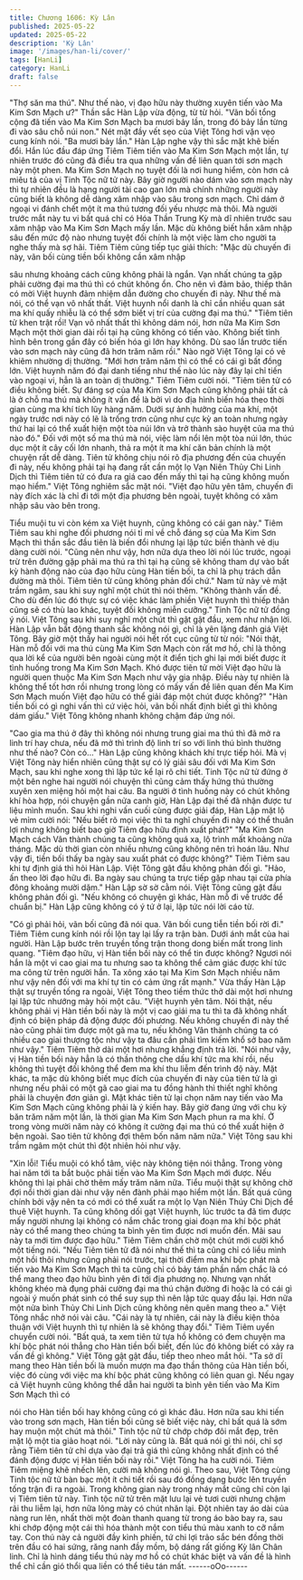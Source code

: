 ```yaml
---
title: Chương 1606: Kỳ Lân
published: 2025-05-22
updated: 2025-05-22
description: 'Kỳ Lân'
image: '/images/han-li/cover/'
tags: [HanLi]
category: HanLi
draft: false
---
```


"Thợ săn ma thú". Như thế nào, vị đạo hữu này thường xuyên tiến
vào Ma Kim Sơn Mạch ư?"
Thần sắc Hàn Lập vừa động, từ từ hỏi.
"Vãn bối tổng cộng đã tiến vào Ma Kim Sơn Mạch ba mươi bảy
lần, trong đó bảy lần từng đi vào sâu chỗ núi non."
Nét mặt đầy vết sẹo của Việt Tông hơi vặn vẹo cung kính nói.
"Ba mươi bảy lần."
Hàn Lập nghe vậy thì sắc mặt khẽ biến đổi.
Hắn lúc đầu đáp ứng Tiêm Tiêm tiến vào Ma Kim Sơn Mạch một
lần, tự nhiên trước đó cũng đã điều tra qua những vấn đề liên
quan tới sơn mạch này một phen.
Ma Kim Sơn Mạch nọ tuyệt đối là nơi hung hiểm, còn hơn cả miêu
tả của vị Tinh Tộc nữ tử này. Bây giờ người nào dám vào sơn
mạch này thì tự nhiên đều là hạng người tài cao gan lớn mà chính
những người này cũng biết là không dễ dàng xâm nhập vào sâu
trong sơn mạch. Chỉ dám ở ngoại vi đánh chết một ít ma thú
tương đối yếu nhược mà thôi.
Mà người trước mắt này tu vi bất quá chỉ có Hóa Thần Trung Kỳ
mà dĩ nhiên trước sau xâm nhập vào Ma Kim Sơn Mạch mấy lần.
Mặc dù không biết hắn xâm nhập sâu đến mức độ nào nhưng
tuyệt đối chính là một việc làm cho người ta nghe thấy mà sợ hãi.
Tiêm Tiêm cũng tiếp tục giải thích:
"Mặc dù chuyến đi này, vãn bối cùng tiền bối không cần xâm nhập

sâu nhưng khoảng cách cũng không phải là ngắn. Vạn nhất
chúng ta gặp phải cường đại ma thú thì có chút không ổn. Cho
nên vì đảm bảo, thiếp thân có mời Việt huynh đảm nhiệm dẫn
đường cho chuyến đi này. Như thế mà nói, có thể vạn vô nhất
thất. Việt huynh nổi danh là chỉ cần nhiều quan sát ma khí quấy
nhiễu là có thể sớm biết vị trí của cường đại ma thú."
"Tiêm tiên tử khen trật rồi! Vạn vô nhất thất thì không dám nói,
hơn nữa Ma Kim Sơn Mạch một thời gian dài rồi tại hạ cũng
không có tiến vào. Không biết tình hình bên trong gần đây có biến
hóa gì lớn hay không. Dù sao lần trước tiến vào sơn mạch này
cũng đã hơn trăm năm rồi."
Nào ngờ Việt Tông lại có vẻ khiêm nhường dị thường.
"Mới hơn trăm năm thì có thể có cái gì bất đồng lớn. Việt huynh
năm đó đại danh tiếng như thế nào lúc này đây lại chỉ tiến vào
ngoại vi, hẳn là an toàn dị thường."
Tiêm Tiêm cười nói.
"Tiêm tiên tử có điều không biết. Sự đáng sợ của Ma Kim Sơn
Mạch cũng không phải tất cả là ở chỗ ma thú mà không ít vấn đề
là bởi vì do địa hình biến hóa theo thời gian cùng ma khí tích lũy
hàng năm. Dưới sự ảnh hưởng của ma khí, một ngày trước nơi
này có lẽ là trống trơn cũng như cực kỳ an toàn nhưng ngày thứ
hai lại có thể xuất hiện một tòa núi lớn và trở thành sào huyệt của
ma thú nào đó."
Đối với một số ma thú mà nói, việc làm nổi lên một tòa núi lớn,
thúc dục một ít cây cối lớn nhanh, thả ra một ít ma khí căn bản
chính là một chuyện rất dễ dàng. Tiên tử không chịu nói rõ địa
phương đến của chuyến đi này, nếu không phải tại hạ đang rất
cần một lọ Vạn Niên Thủy Chi Linh Dịch thì Tiêm tiên tử có đưa ra
giá cao đến mấy thì tại hạ cũng không muốn mạo hiểm."
Việt Tông nghiêm sắc mặt nói.
"Việt đạo hữu yên tâm, chuyến đi này đích xác là chỉ đi tới một địa
phương bên ngoài, tuyệt không có xâm nhập sâu vào bên trong.

Tiểu muội tu vi còn kém xa Việt huynh, cũng không có cái gan
này."
Tiêm Tiêm sau khi nghe đối phương nói tỉ mỉ về chỗ đáng sợ của
Ma Kim Sơn Mạch thì thần sắc đầu tiên là biến đổi nhưng lại lập
tức biến thành vẻ dịu dàng cười nói.
"Cũng nên như vậy, hơn nữa dựa theo lời nói lúc trước, ngoại trừ
trên đường gặp phải ma thú ra thì tại hạ cũng sẽ không tham dự
vào bất kỳ hành động nào của đạo hữu cùng Hàn tiền bối, ta chỉ
là phụ trách dẫn đường mà thôi. Tiêm tiên tử cũng không phản đối
chứ."
Nam tử này vẻ mặt trầm ngâm, sau khi suy nghĩ một chút thì nói
thêm.
"Không thành vấn đề. Cho dù đến lúc đó thực sự có việc khác làm
phiền Việt huynh thì thiếp thân cũng sẽ có thù lao khác, tuyệt đối
không miễn cưỡng."
Tinh Tộc nữ tử đồng ý nói. Việt Tông sau khi suy nghĩ một chút thì
gật gật đầu, xem như nhận lời.
Hàn Lập vẫn bất động thanh sắc không nói gì, chỉ là yên lặng
đánh giá Việt Tông. Bây giờ một thấy hai người nói hết rốt cục
cũng từ từ nói:
"Nói thật, Hàn mỗ đối với ma thú cùng Ma Kim Sơn Mạch còn rất
mơ hồ, chỉ là thông qua lời kể của người bên ngoài cùng một ít
điển tịch ghi lại mới biết được ít tình huống trong Ma Kim Sơn
Mạch. Khó được tiên tử mời Việt đạo hữu là người quen thuộc
Ma Kim Sơn Mạch như vậy gia nhập. Điều này tự nhiên là không
thể tốt hơn rồi nhưng trong lòng có mấy vấn đề liên quan đến Ma
Kim Sơn Mạch muốn Việt đạo hữu có thể giải đáp một chút được
không?"
"Hàn tiền bối có gì nghi vấn thì cứ việc hỏi, vãn bối nhất định biết
gì thì không dám giấu."
Việt Tông không nhanh không chậm đáp ứng nói.

"Cao gia ma thú ở đây thì không nói nhưng trung giai ma thú thì
đã mở ra linh trí hay chưa, nếu đã mở thì trình độ linh trí so với
linh thú bình thường như thế nào? Còn có..."
Hàn Lập cũng không khách khí trực tiếp hỏi.
Mà vị Việt Tông này hiển nhiên cũng thật sự có lý giải sâu đối với
Ma Kim Sơn Mạch, sau khi nghe xong thì lập tức kể lại rõ chi tiết.
Tinh Tộc nữ tử đứng ở một bên nghe hai người nói chuyện thì
cũng cảm thấy hứng thú thường xuyên xen miệng hỏi một hai
câu.
Ba người ở tình huống này có chút không khí hòa hợp, nói
chuyện gần nửa canh giờ, Hàn Lập đại thế đã nhận được tư liệu
mình muốn. Sau khi nghi vấn cuối cùng được giải đáp, Hàn Lập
mặt lộ vẻ mỉm cười nói:
"Nếu biết rõ mọi việc thì ta nghĩ chuyến đi này có thể thuân lợi
nhưng không biết bao giờ Tiêm đạo hữu định xuất phát?"
"Ma Kim Sơn Mạch cách Vân thành chúng ta cũng không quá xa,
lộ trình mất khoảng nửa tháng. Mặc dù thời gian còn nhiều nhưng
cũng không nên trì hoán lâu. Như vậy đi, tiền bối thấy ba ngày
sau xuất phát có được không?"
Tiêm Tiêm sau khi tự định giá thì hỏi Hàn Lập. Việt Tông gật đầu
không phản đối gì.
"Hảo, ấn theo lời đạo hữu đi. Ba ngày sau chúng ta trực tiếp gặp
nhau tại cửa phía đông khoảng mười dặm."
Hàn Lập sờ sờ cằm nói. Việt Tông cũng gật đầu không phản đối
gì.
"Nếu không có chuyện gì khác, Hàn mỗ đi về trước để chuẩn bị."
Hàn Lập cũng không có ý tứ ở lại, lập tức nói lời cáo từ.

"Có gì phải hỏi, vãn bối cũng đã nói qua. Vãn bối cung tiễn tiền
bối rời đi."
Tiêm Tiêm cung kính nói rồi lộn tay lại lấy ra trận bàn.
Dưới ánh mắt của hai người. Hàn Lập bước trên truyền tống trận
thong dong biến mất trong linh quang.
"Tiêm đạo hữu, vị Hàn tiền bối này có thể tin được không? Ngươi
nói hắn là một vi cao giai ma tu nhưng sao ta không thể cảm giác
được khí tức ma công từ trên người hắn. Ta xông xáo tại Ma Kim
Sơn Mạch nhiều năm như vậy nên đối với ma khí tự tin có cảm
ứng rất mạnh."
Vừa thấy Hàn Lập thật sự truyền tống ra ngoài, Việt Tông theo
tiềm thức thở dài một hơi nhưng lại lập tức nhướng mày hỏi một
câu.
"Việt huynh yên tâm. Nói thật, nếu không phải vị Hàn tiền bối này
là một vị cao giái ma tu thì ta đã không nhất định có biện pháp đả
động được đối phương. Nếu không chuyến đi này thế nào cũng
phải tìm được một gã ma tu, nếu không Vân thành chúng ta có
nhiều cao giai thượng tộc như vậy ta đâu cần phải tìm kiếm khổ
sở bao năm như vậy."
Tiêm Tiêm thở dài một hơi nhưng khẳng định trả lời.
"Nói như vậy, vị Hàn tiền bối này hẳn là có thần thông che dấu khí
tức ma khí rồi, nếu không thì tuyệt đối không thể đem ma khí thu
liễm đến trình độ này. Mặt khác, ta mặc dù không biết mục đích
của chuyến đi này của tiên tử là gì nhưng nếu phải có một gã cao
giai ma tu đồng hành thì thiết nghĩ không phải là chuyện đơn giản
gì. Mặt khác tiên tử lại chọn năm nay tiến vào Ma Kim Sơn Mạch
cũng không phải là ý kiến hay. Bây giờ đang ứng với chu kỳ băn
trăm năm một lần, là thời gian Ma Kim Sơn Mạch phun ra ma khí.
Ở trong vòng mười năm này có không ít cường đại ma thú có thể
xuất hiện ở bên ngoài. Sao tiên tử không đợi thêm bốn năm năm
nữa."
Việt Tông sau khi trầm ngâm một chút thì đột nhiên hỏi như vậy.

"Xin lỗi! Tiểu muội có khổ tâm, việc này không tiện nói thẳng.
Trong vòng hai năm tới ta bắt buộc phải tiến vào Ma Kim Sơn
Mạch mới được. Nếu không thì lại phải chờ thêm mấy trăm năm
nữa. Tiểu muội thật sự không chờ đợi nổi thời gian dài như vậy
nên đành phải mạo hiểm một lần. Bất quá cũng chính bởi vậy nên
ta có mới có thể xuất ra một lọ Vạn Niên Thúy Chi Dịch để thuê
Việt huynh. Ta cũng không dối gạt Việt huynh, lúc trước ta đã tìm
được mấy người nhưng lại không có nắm chắc trong giai đoạn ma
khí bộc phát này có thể mang theo chúng ta bình yên tìm được
nơi muốn đến. Mãi sau này ta mới tìm được đạo hữu."
Tiêm Tiêm chần chờ một chút mới cười khổ một tiếng nói.
"Nếu Tiêm tiên tử đã nói như thế thì ta cũng chỉ có liều mình một
hồi thôi nhưng cũng phải nói trước, tại thời điểm ma khí bộc phát
mà tiến vào Ma Kim Sơn Mạch thì ta cũng chỉ có bảy tám phần
nắm chắc là có thể mang theo đạo hữu bình yên đi tới địa phương
nọ. Nhưng vạn nhất không khéo mà đụng phải cường đại ma thú
chận đường đi hoặc là có cái gì ngoài ý muốn phát sinh có thể suy
sụp thì nên lập tức quay đầu lại. Hơn nữa một nửa bình Thủy Chi
Linh Dịch cũng không nên quên mang theo a."
Việt Tông nhắc nhở nói vài câu.
"Cái này là tự nhiên, cái này là điều kiện thỏa thuận với Việt huynh
thì tự nhiên là sẽ không thay đổi."
Tiêm Tiêm uyển chuyển cười nói.
"Bất quá, ta xem tiên tử tựa hồ không có đem chuyện ma khí bộc
phát nói thẳng cho Hàn tiền bối biết, đến lúc đó không biết có xảy
ra vấn đề gì không."
Việt Tông gật gật đầu, tiếp theo nheo mắt hỏi.
"Ta sở dĩ mang theo Hàn tiền bối là muốn mượn ma đạo thần
thông của Hàn tiền bối, việc đó cùng với việc ma khí bộc phát
cũng không có liên quan gì. Nếu ngay cả Việt huynh cũng không
thể dẫn hai người ta bình yên tiến vào Ma Kim Sơn Mạch thì có

nói cho Hàn tiền bối hay không cũng có gì khác đâu. Hơn nữa sau
khi tiến vào trong sơn mạch, Hàn tiền bối cũng sẽ biết việc này,
chỉ bất quá là sớm hay muộn một chút mà thôi."
Tinh tộc nữ tử chớp chớp đôi mắt đẹp, trên mặt lộ một tia giảo
hoạt nói.
"Lời này cũng là. Bất quá nói gì thì nói, chỉ sợ rằng Tiêm tiên tử
chỉ dựa vào đại trả giá thì cũng không nhất định có thể đánh động
được vị Hàn tiền bối này rồi."
Việt Tông ha ha cười nói. Tiêm Tiêm miệng khẽ nhếch lên, cười
mà không nói gì.
Theo sau, Việt Tông cùng Tinh tộc nữ tử bàn bạc một ít chi tiết rồi
sau đó đồng dạng bước lên truyền tống trận đi ra ngoài. Trong
không gian này trong nháy mắt cũng chỉ còn lại vị Tiêm tiên tử
này.
Tinh tộc nữ tử trên mặt lưu lại vẻ tươi cười nhưng chậm rãi thu
liễm lại, hơn nữa lông mày có chút nhăn lại. Đột nhiên tay áo dài
của nàng run lên, nhất thời một đoàn thanh quang từ trong áo bào
bay ra, sau khi chớp động một cái thì hóa thành một con tiểu thú
màu xanh to cỡ nắm tay.
Con thú này cả người đầy kình phiến, tứ chi lợi trảo sắc bén đồng
thời trên đầu có hai sứng, răng nanh đầy mồm, bộ dáng rất giống
Kỳ lân Chân linh. Chỉ là hình dáng tiểu thú này mơ hồ có chút
khác biệt và vấn đề là hình thể chỉ cần gió thổi qua liền có thể tiêu
tán mất.
------oOo------
